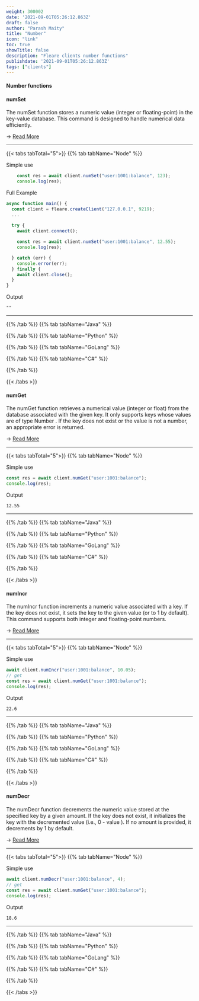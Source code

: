 ```yaml
---
weight: 300002
date: '2021-09-01T05:26:12.863Z'
draft: false
author: "Parash Maity"
title: "Number"
icon: "link"
toc: true
showTitle: false
description: "Fleare clients number functions"
publishdate: '2021-09-01T05:26:12.863Z'
tags: ["clients"]
---
```



#### Number functions


#### numSet

The numSet function stores a numeric value (integer or floating-point) in the key-value database. This command is designed to handle numerical data efficiently.

-> [Read More](/docs/cli-commands/number-commands/num-set)

---

{{< tabs tabTotal="5">}}
{{% tab tabName="Node" %}}

Simple use
```ts
    const res = await client.numSet("user:1001:balance", 123);
    console.log(res);
```

Full Example

```ts
async function main() {
  const client = fleare.createClient("127.0.0.1", 9219);
  ...
  
  try {
    await client.connect();

    const res = await client.numSet("user:1001:balance", 12.55);
    console.log(res);

  } catch (err) {
    console.error(err);
  } finally {
    await client.close();
  }
}
```
Output

```text
""
```


---

{{% /tab %}}
{{% tab tabName="Java" %}}


{{% /tab %}}
{{% tab tabName="Python" %}}


{{% /tab %}}
{{% tab tabName="GoLang" %}}


{{% /tab %}}
{{% tab tabName="C#" %}}


{{% /tab %}}

{{< /tabs >}}

#### numGet

The numGet function retrieves a numerical value (integer or float) from the database associated with the given key. It only supports keys whose values are of type Number . If the key does not exist or the value is not a number, an appropriate error is returned.


-> [Read More](/docs/cli-commands/number-commands/num-get)

---

{{< tabs tabTotal="5">}}
{{% tab tabName="Node" %}}

Simple use
```ts
const res = await client.numGet("user:1001:balance");
console.log(res);
```

Output

```text
12.55
```


---

{{% /tab %}}
{{% tab tabName="Java" %}}


{{% /tab %}}
{{% tab tabName="Python" %}}


{{% /tab %}}
{{% tab tabName="GoLang" %}}


{{% /tab %}}
{{% tab tabName="C#" %}}


{{% /tab %}}

{{< /tabs >}}

#### numIncr

The numIncr function increments a numeric value associated with a key. If the key does not exist, it sets the key to the given value (or to 1 by default). This command supports both integer and floating-point numbers.


-> [Read More](/docs/cli-commands/number-commands/num-incr)

---

{{< tabs tabTotal="5">}}
{{% tab tabName="Node" %}}

Simple use
```ts
await client.numIncr("user:1001:balance", 10.05);
// get 
const res = await client.numGet("user:1001:balance");
console.log(res);
```

Output

```text
22.6
```


---

{{% /tab %}}
{{% tab tabName="Java" %}}


{{% /tab %}}
{{% tab tabName="Python" %}}


{{% /tab %}}
{{% tab tabName="GoLang" %}}


{{% /tab %}}
{{% tab tabName="C#" %}}


{{% /tab %}}

{{< /tabs >}}

#### numDecr

The numDecr function decrements the numeric value stored at the specified key by a given amount. If the key does not exist, it initializes the key with the decremented value (i.e., 0 - value ). If no amount is provided, it decrements by 1 by default.


-> [Read More](/docs/cli-commands/number-commands/num-decr)

---

{{< tabs tabTotal="5">}}
{{% tab tabName="Node" %}}

Simple use
```ts
await client.numDecr("user:1001:balance", 4);
// get 
const res = await client.numGet("user:1001:balance");
console.log(res);
```

Output

```text
18.6
```


---

{{% /tab %}}
{{% tab tabName="Java" %}}


{{% /tab %}}
{{% tab tabName="Python" %}}


{{% /tab %}}
{{% tab tabName="GoLang" %}}


{{% /tab %}}
{{% tab tabName="C#" %}}


{{% /tab %}}

{{< /tabs >}}
